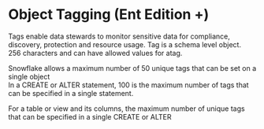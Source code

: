 # Object Tagging (Ent Edition +)
Tags enable data stewards to monitor sensitive data for compliance, discovery, protection and resource usage. Tag is a schema level object.  
256 characters and can have allowed values for atag.  

Snowflake allows a maximum number of 50 unique tags that can be set on a single object  
In a CREATE <object> or ALTER <object> statement, 100 is the maximum number of tags that can be specified in a single statement.  

For a table or view and its columns, the maximum number of unique tags that can be specified in a single CREATE <object> or ALTER <object> statement is 100. This total value has the following limits:

A single table or view object: 50 unique tags.

All columns combined in a single table or view: 50 unique tags.  



# Data Classification (Ent Ed+)
multi step process that associates Snowflake=defined tags to columns by analysing the cells and metadata for personal data.  
Process  
- Analyze
EXTRACT_SEMANTIC_CATEGORIES function  
- Review
Review and revise the output if needed  
- Apply
ASSOCIATE_SEMANTIC_CATEGORY_TAGS stored procedure.  

Snowflake maintained tags  
SNOWFLAKE.CORE.SEMANTIC_CATEGORY  
SNOWFLAKE.CORE.PRIVACY_CATEGORY  

GEOGRAPHY, BINARY and VARIANT data type columns are not classified.  


## Column Level Security
1. Dynamic Data Masking
2. Extrnal Tokenization

